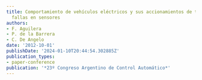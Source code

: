 ```yaml
---
title: Comportamiento de vehículos eléctricos y sus accionamientos de tracción ante
  fallas en sensores
authors:
- F. Aguilera
- P. de la Barrera
- C. De Angelo
date: '2012-10-01'
publishDate: '2024-01-10T20:44:54.302885Z'
publication_types:
- paper-conference
publication: '*23º Congreso Argentino de Control Automático*'
---
```

